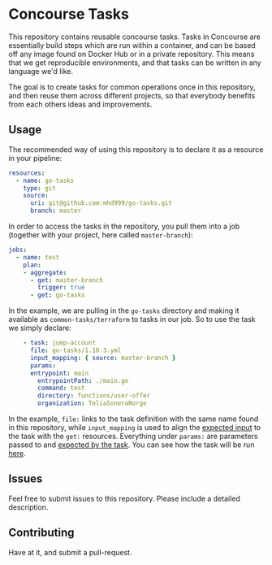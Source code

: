 # Concourse Tasks

This repository contains reusable concourse tasks. Tasks in Concourse are essentially build steps which are
run within a container, and can be based off any image found on Docker Hub or in a private repository. This
means that we get reproducible environments, and that tasks can be written in any language we'd like.

The goal is to create tasks for common operations once in this repository, and then reuse them
across different projects, so that everybody benefits from each others ideas and improvements.

## Usage

The recommended way of using this repository is to declare it as a resource in your pipeline:

```yml
resources:
  - name: go-tasks
    type: git
    source:
      uri: git@github.com:mhd999/go-tasks.git
      branch: master

```

In order to access the tasks in the repository, you pull them into a job (together with your project, here called `master-branch`):

```yml
jobs:
  - name: test
    plan:
    - aggregate:
      - get: master-branch
        trigger: true
      - get: go-tasks
```

In the example, we are pulling in the `go-tasks` directory and making it available
as `common-tasks/terraform` to tasks in our job. So to use the task we simply declare:

```yml
    - task: jump-account
      file: go-tasks/1.10.3.yml
      input_mapping: { source: master-branch }
      params:
      entrypoint: main
        entrypointPath: ./main.go
        command: test
        directory: functions/user-offer
        organization: TeliaSoneraNorge
```

In the example, `file:` links to the task definition with the same name found in this repository, while
`input_mapping` is used to align the [expected input](https://github.com/telia-oss/concourse-tasks/blob/master/terraform/0.11.1.yml#L10)
to the task with the `get:` resources. Everything under `params:` are parameters passed to and [expected by the task](https://github.com/telia-oss/concourse-tasks/blob/master/terraform/0.11.1.yml#L13).
You can see how the task will be run [here](https://github.com/telia-oss/concourse-tasks/blob/master/terraform/terraform.sh#L105-L116).

## Issues

Feel free to submit issues to this repository. Please include a detailed description.

## Contributing

Have at it, and submit a pull-request.